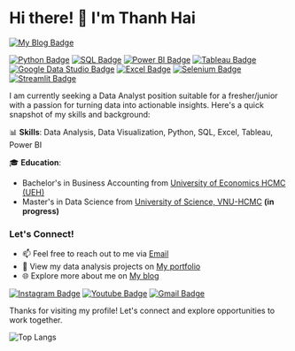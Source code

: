 # Hi there! 👋 I'm Thanh Hai 


[![My Blog Badge](https://img.shields.io/badge/My%20Blog-%FF5733?style=flat-square)](https://tranthithanhhai.github.io/)


[![Python Badge](https://img.shields.io/badge/Python-3776AB?style=flat-square&logo=python&logoColor=white)](https://www.python.org/)
[![SQL Badge](https://img.shields.io/badge/SQL-CC2927?style=flat-square&logo=sql&logoColor=white)](https://www.microsoft.com/en-us/sql-server)
[![Power BI Badge](https://img.shields.io/badge/Power%20BI-F2C811?style=flat-square&logo=powerbi&logoColor=white)](https://powerbi.microsoft.com/)
[![Tableau Badge](https://img.shields.io/badge/Tableau-E97627?style=flat-square&logo=tableau&logoColor=white)](https://www.tableau.com/)
[![Google Data Studio Badge](https://img.shields.io/badge/Google%20Data%20Studio-4285F4?style=flat-square&logo=google-datastudio&logoColor=white)](https://marketingplatform.google.com/about/data-studio/)
[![Excel Badge](https://img.shields.io/badge/Excel-217346?style=flat-square&logo=microsoft-excel&logoColor=white)](https://www.microsoft.com/en-us/microsoft-365/excel)
[![Selenium Badge](https://img.shields.io/badge/Selenium-43B02A?style=flat-square&logo=selenium&logoColor=white)](https://www.selenium.dev/)
[![Streamlit Badge](https://img.shields.io/badge/Streamlit-FF4B4B?style=flat-square&logo=streamlit&logoColor=white)](https://www.streamlit.io/)

I am currently seeking a Data Analyst position suitable for a fresher/junior with a passion for turning data into actionable insights. Here's a quick snapshot of my skills and background:

📊 **Skills**: Data Analysis, Data Visualization, Python, SQL, Excel, Tableau, Power BI  

🎓 **Education**: 
- Bachelor's in Business Accounting from [University of Economics HCMC (UEH)](https://www.ueh.edu.vn/) 
- Master's in Data Science from [University of Science, VNU-HCMC](https://sdh.hcmus.edu.vn/) **(in progress)**

### Let's Connect!
- 📫 Feel free to reach out to me via [Email](mailto:thanhhai.ueh123@gmail.com)
- 📁 View my data analysis projects on [My portfolio](https://github.com/tranthithanhhai/My-portfolio)
- 🌐 Explore more about me on [My blog](https://tranthithanhhai.github.io/)


[![Instagram Badge](https://img.shields.io/badge/-ttt_hai-purple?style=flat-square&logo=instagram&logoColor=white&link=https://instagram.com/ttt_hai?utm_source=qr&igshid=MThlNWY1MzQwNA==)](https://instagram.com/ttt_hai?utm_source=qr&igshid=MThlNWY1MzQwNA==)
[![Youtube Badge](https://img.shields.io/badge/-haitran4695-darkred?style=flat-square&logo=youtube&logoColor=white&link=https://https://www.youtube.com/@haitran4695)](https://www.youtube.com/@haitran4695)
[![Gmail Badge](https://img.shields.io/badge/thanhhai.ueh123@gmail.com-c14438?style=flat-square&logo=Gmail&logoColor=white&link=mailto:thanhhai.ueh123@gmail.com)](mailto:thanhhai.ueh123@gmail.com)

Thanks for visiting my profile! Let's connect and explore opportunities to work together.

![Top Langs](https://github-readme-stats.vercel.app/api/top-langs/?username=tranthithanhhai&hide=TeX&layout=compact) 





